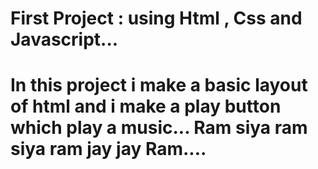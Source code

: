 # First Project : using Html , Css and Javascript...
# In this project i make a basic layout of html and i make a play button which play a music... Ram siya ram siya ram jay jay Ram....